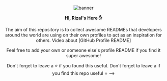 <div align="center">
 
 ![banner](https://cdn.shopify.com/s/files/1/1532/5313/products/Free_Welcome_Sign_insert_large.jpg?v=1503091963)
 
 <strong> HI, Rizal's Here ✋ </strong>

The aim of this repository is to collect awesome READMEs that developers around the world are using on their own profiles to act as an inspiration for others.
Video about [GitHub Profile README]

Feel free to add your own or someone else's profile README if you find it super awesome! 

Don't forget to leave a ⭐ if you found this useful.
Don't forget to leave a if you find this repo useful ⭐
-->
